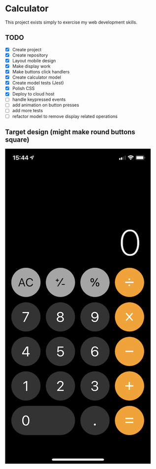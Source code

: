 # Calculator

This project exists simply to exercise my web development skills.

## TODO

- [x] Create project
- [x] Create repository
- [x] Layout mobile design
- [x] Make display work
- [x] Make buttons click handlers
- [x] Create calculator model
- [x] Create model tests (Jest)
- [x] Polish CSS
- [x] Deploy to cloud host
- [ ] handle keypressed events
- [ ] add animation on button presses
- [ ] add more tests
- [ ] refactor model to remove display related operations

## Target design (might make round buttons square)
![mobile screenshot](/.github/images/screenshot.jpg?raw=true "Calculator screenshot")
